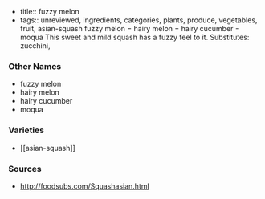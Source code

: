 - title:: fuzzy melon
- tags:: unreviewed, ingredients, categories, plants, produce, vegetables, fruit, asian-squash
fuzzy melon = hairy melon = hairy cucumber = moqua This sweet and mild squash has a fuzzy feel to it. Substitutes: zucchini,

### Other Names

* fuzzy melon
* hairy melon
* hairy cucumber
* moqua

### Varieties

* [[asian-squash]]

### Sources
* http://foodsubs.com/Squashasian.html
